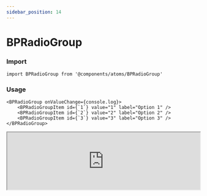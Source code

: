 ```yaml
---
sidebar_position: 14
---
```


# BPRadioGroup

### Import

```tsx
import BPRadioGroup from '@components/atoms/BPRadioGroup'
```

### Usage 

```tsx
<BPRadioGroup onValueChange={console.log}>
    <BPRadioGroupItem id={`1`} value="1" label="Option 1" />
    <BPRadioGroupItem id={`2`} value="2" label="Option 2" />
    <BPRadioGroupItem id={`3`} value="3" label="Option 3" />
</BPRadioGroup>
```

<iframe width="100%" heigh="200px"  src="https://ui-kit.blue-panda.dev/iframe.html?args=defaultValue:dasd;outline:!true&id=atoms-bpradiogroup--basic&viewMode=story" />


### Props 


| Prop | Default | Options |
| ----------- | ----------- | ----------- |
| variant | default | 'default' \| 'inverted' \| 'danger' \| 'cyber' \| 'caution' \| 'success' \| 'primary' \| 'secondary' \| 'accent' \| 'light' \| 'link’ | 
| size | md | 'xxs'  \| 'xs'   \| 's'  \| 'md'  \| 'lg'  \| 'xl' 
| defaultValue | "default" | string
| outline | false | true \|   false 
| magic | false | true \|   false




Check more colors, statuses and styles at: 
<img src={'/img/sb.png'} alt="Storybook" style={{width: '15px'}} />

https://ui-kit.blue-panda.dev/?path=/story/atoms-bpradiogroup--basic